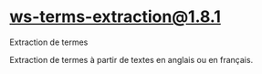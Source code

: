 # ws-terms-extraction@1.8.1

Extraction de termes

Extraction de termes à partir de textes en anglais ou en français.

